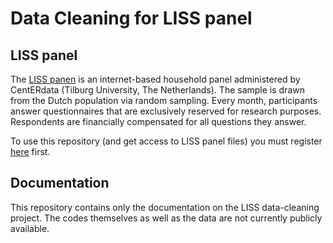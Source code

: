 # Data Cleaning for LISS panel

## LISS panel

The [LISS panen](https://www.lissdata.nl/) is an internet-based household panel administered by CentERdata (Tilburg University, The Netherlands). The sample is drawn from the Dutch population via random sampling. Every month, participants answer questionnaires that are exclusively reserved for research purposes. Respondents are financially compensated for all questions they answer.


To use this repository (and get access to LISS panel files) you must register [here](https://www.dataarchive.lissdata.nl/) first.

## Documentation
 This repository contains only the documentation on the LISS data-cleaning project. The codes themselves as well as the data are not currently publicly available.  
